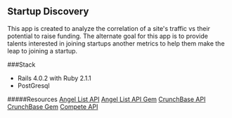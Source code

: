 ## Startup Discovery
This app is created to analyze the correlation of a site's traffic vs their potential to raise funding. The alternate goal for this app is to provide talents interested in joining startups another metrics to help them make the leap to joining a startup.

###Stack
* Rails 4.0.2 with Ruby 2.1.1
* PostGresql

#####Resources
[Angel List API](https://angel.co/api)
[Angel List API Gem](https://github.com/paulsingh/angellist-api)
[CrunchBase API](http://developer.crunchbase.com/)
[CrunchBase Gem](https://github.com/tylercunnion/crunchbase)
[Compete API](https://developer.compete.com)

